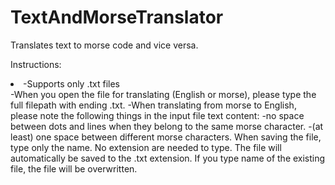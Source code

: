 # TextAndMorseTranslator
Translates text to morse code and vice versa.

Instructions:
<li>-Supports only .txt files</li>
-When you open the file for translating (English or morse), please type the full filepath with ending .txt.
-When translating from morse to English, please note the following things in the input file text content:
 -no space between dots and lines when they belong to the same morse character.
 -(at least) one space between different morse characters.
 When saving the file, type only the name. No extension are needed to type. The file will automatically be saved to the .txt extension.
 If you type name of the existing file, the file will be overwritten.
